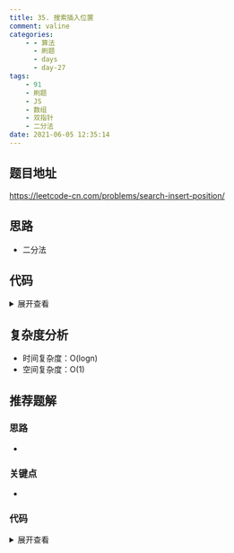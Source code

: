 ```yaml
---
title: 35. 搜索插入位置
comment: valine
categories:
    - - 算法
      - 刷题
      - days
      - day-27
tags:
    - 91
    - 刷题
    - JS
    - 数组
    - 双指针
    - 二分法
date: 2021-06-05 12:35:14
---
```


## 题目地址

https://leetcode-cn.com/problems/search-insert-position/

## 思路

-   二分法

## 代码

<details>
    <summary>展开查看</summary>

```js
/**
 * @param {number[]} nums
 * @param {number} target
 * @return {number}
 */
var searchInsert = function (nums, target) {
    let l = 0,
        r = nums.length - 1;
    if (target <= nums[l]) return l;
    if (target > nums[r]) return r + 1;
    if (target === nums[r]) return r;

    while (l <= r) {
        let center = Math.floor((r + l) / 2);
        if (nums[center] === target) return center;
        if (nums[center] < target) {
            l = center + 1;
        } else {
            r = center - 1;
        }
    }
    return l;
};
```

</details>

## 复杂度分析

-   时间复杂度：O(logn)
-   空间复杂度：O(1)

## 推荐题解

### 思路

-

### 关键点

-

### 代码

<details>
    <summary>展开查看</summary>

```js

```

</details>
